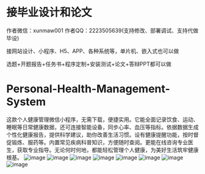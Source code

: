 # 接毕业设计和论文
作者微信：xunmaw001  作者QQ：2223505639(支持修改、部署调试、支持代做毕设)

接网站设计、小程序、H5、APP、各种系统等，单片机、嵌入式也可以做

选题+开题报告+任务书+程序定制+安装测试+论文+答辩PPT都可以做
# Personal-Health-Management-System
这款个人健康管理微信小程序，无需下载，便捷实用。它能全面记录饮食、运动、睡眠等日常健康数据，还可连接智能设备，同步心率、血压等指标。依据数据生成个性化健康报告，提供科学建议，助你改善生活习惯。设有健康提醒功能，按时督促锻炼、服药等。内置常见疾病科普知识，方便随时查阅。更能在线咨询专业医生，获取专业指导。无论何时何地，都能轻松管理个人健康，为美好生活筑牢健康根基。 
![image](https://github.com/user-attachments/assets/2d65a0c6-0fcf-4009-905f-24b2cf97c2ec)
![image](https://github.com/user-attachments/assets/5dd354a1-9d48-4c5b-92ac-3dae62d71a48)
![image](https://github.com/user-attachments/assets/f79a6e35-a20a-4bf7-a9a2-25e476b0078c)
![image](https://github.com/user-attachments/assets/ff0ccb62-0167-46dd-97a5-4c60941b1bf1)
![image](https://github.com/user-attachments/assets/ac1066a4-92ea-4420-a1e7-a83bbc673bcb)
![image](https://github.com/user-attachments/assets/6dc9f20b-306c-45a2-8481-7b0b9abc0410)
![image](https://github.com/user-attachments/assets/ad558e3d-d17c-43b8-8ab0-8b3515e668a7)
![image](https://github.com/user-attachments/assets/0794ef48-ba0a-4d59-b6df-fcd7bbef2a39)
